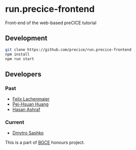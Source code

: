 # run.precice-frontend

Front-end of the web-based preCICE tutorial

## Development 
```bash
git clone https://github.com/precice/run.precice-frontend
npm install
npm run start
```

## Developers

### Past
- [Felix Lachenmaier](https://github.com/flache)
- [Pei-Hsuan Huang](https://github.com/PeiHsuanHuang)
- [Hasan Ashraf](https://github.com/hasan112)

### Current

- [Dmytro Sashko](https://github.com/shkodm)

This is a part of [BGCE](www.bgce.de) honours project.
